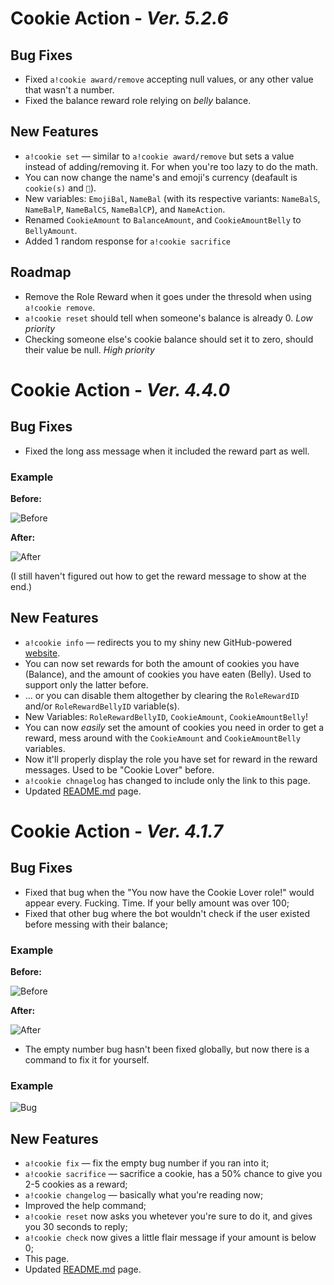 # Cookie Action - *Ver. 5.2.6*

## Bug Fixes
* Fixed `a!cookie award/remove` accepting null values, or any other value that wasn't a number.
* Fixed the balance reward role relying on *belly* balance.

## New Features
* `a!cookie set` — similar to `a!cookie award/remove` but sets a value instead of adding/removing it. For when you're too lazy to do the math.
* You can now change the name's and emoji's currency (deafault is `cookie(s)` and `🍪`).
* New variables: `EmojiBal`, `NameBal` (with its respective variants: `NameBalS`, `NameBalP`, `NameBalCS`, `NameBalCP`), and `NameAction`.
* Renamed `CookieAmount` to `BalanceAmount`, and `CookieAmountBelly` to `BellyAmount`.
* Added 1 random response for `a!cookie sacrifice`

## Roadmap
* Remove the Role Reward when it goes under the thresold when using `a!cookie remove`.
* `a!cookie reset` should tell when someone's balance is already 0. *Low priority*
* Checking someone else's cookie balance should set it to zero, should their value be null. *High priority*



# Cookie Action - *Ver. 4.4.0*

## Bug Fixes 
* Fixed the long ass message when it included the reward part as well.

### Example
**Before:**

![Before](https://i.imgur.com/AIevqT7.png)

**After:**

![After](https://i.imgur.com/H5g1MEg.png)

(I still haven't figured out how to get the reward message to show at the end.)

## New Features
* `a!cookie info` — redirects you to my shiny new GitHub-powered [website](https://shylke.github.io/cookie-action-atlas).
* You can now set rewards for both the amount of cookies you have (Balance), and the amount of cookies you have eaten (Belly). Used to support only the latter before.
* ... or you can disable them altogether by clearing the `RoleRewardID` and/or `RoleRewardBellyID` variable(s).
* New Variables: `RoleRewardBellyID`, `CookieAmount`, `CookieAmountBelly`!
* You can now *easily* set the amount of cookies you need in order to get a reward, mess around with the `CookieAmount` and `CookieAmountBelly` variables.
* Now it'll properly display the role you have set for reward in the reward messages. Used to be "Cookie Lover" before.
* `a!cookie chnagelog` has changed to include only the link to this page.
* Updated [README.md](https://github.com/Shylke/cookie-action-atlas/blob/master/README.md) page.




# Cookie Action - *Ver. 4.1.7*

## Bug Fixes

* Fixed that bug when the "You now have the Cookie Lover role!" would appear every. Fucking. Time. If your belly amount was over 100;
* Fixed that other bug where the bot wouldn't check if the user existed before messing with their balance; 
### Example 
**Before:**

![Before](https://i.imgur.com/DRurAWn.png)

**After:**

![After](https://i.imgur.com/yteyLCp.png)

* The empty number bug hasn't been fixed globally, but now there is a command to fix it for yourself.
### Example
![Bug](https://i.imgur.com/7kqWCtO.png)

## New Features
* `a!cookie fix` — fix the empty bug number if you ran into it;
* `a!cookie sacrifice` — sacrifice a cookie, has a 50% chance to give you 2-5 cookies as a reward;
* `a!cookie changelog` — basically what you're reading now;
* Improved the help command;
* `a!cookie reset` now asks you whetever you're sure to do it, and gives you 30 seconds to reply;
* `a!cookie check` now gives a little flair message if your amount is below 0; 
* This page.
* Updated [README.md](https://github.com/Shylke/cookie-action-atlas/blob/master/README.md) page.
